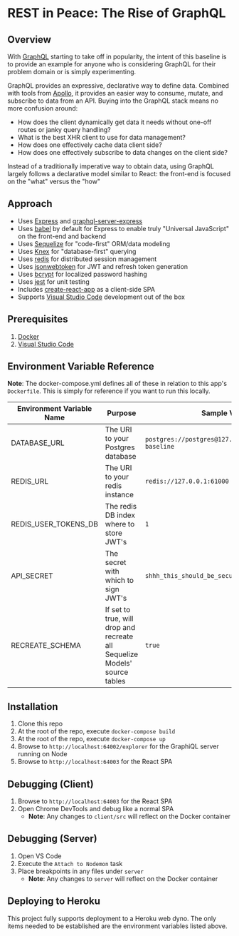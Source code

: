 # REST in Peace: The Rise of GraphQL

## Overview

With [GraphQL](http://graphql.org/) starting to take off in popularity, the intent of this baseline is to provide an example for anyone who is considering GraphQL for their problem domain or is simply experimenting.

GraphQL provides an expressive, declarative way to define data.  Combined with tools from [Apollo](http://dev.apollodata.com/), it provides an easier way to consume, mutate, and subscribe to data from an API.  Buying into the GraphQL stack means no more confusion around:

* How does the client dynamically get data it needs without one-off routes or janky query handling?
* What is the best XHR client to use for data management?
* How does one effectively cache data client side?
* How does one effectively subscribe to data changes on the client side?

Instead of a traditionally imperative way to obtain data, using GraphQL largely follows a declarative model similar to React: the front-end is focused on the "what" versus the "how"

## Approach

* Uses [Express](https://expressjs.com/) and [graphql-server-express](https://github.com/apollographql/graphql-server)
* Uses [babel](https://babeljs.io/docs/usage/cli/) by default for Express to enable truly "Universal JavaScript" on the front-end and backend
* Uses [Sequelize](http://docs.sequelizejs.com/) for "code-first" ORM/data modeling
* Uses [Knex](http://knexjs.org/) for "database-first" querying
* Uses [redis](https://github.com/NodeRedis/node_redis) for distributed session management
* Uses [jsonwebtoken](https://github.com/auth0/node-jsonwebtoken) for JWT and refresh token generation
* Uses [bcrypt](https://github.com/kelektiv/node.bcrypt.js) for localized password hashing
* Uses [jest](https://facebook.github.io/jest/) for unit testing
* Includes [create-react-app](https://github.com/facebookincubator/create-react-app) as a client-side SPA
* Supports [Visual Studio Code](https://code.visualstudio.com/) development out of the box

## Prerequisites

1. [Docker](https://www.docker.com/)
1. [Visual Studio Code](https://code.visualstudio.com/)

## Environment Variable Reference

**Note**: The docker-compose.yml defines all of these in relation to this app's `Dockerfile`. This is simply for reference if you want to run this locally.

| Environment Variable Name  | Purpose | Sample Value |
| ------------- | ------------- | ------------- |
| DATABASE_URL  | The URI to your Postgres database  | `postgres://postgres@127.0.0.1:61001/graphql-baseline` |
| REDIS_URL  | The URI to your redis instance  | `redis://127.0.0.1:61000` |
| REDIS_USER_TOKENS_DB  | The redis DB index where to store JWT's  | `1` |
| API_SECRET  | The secret with which to sign JWT's  | `shhh_this_should_be_secure` |
| RECREATE_SCHEMA | If set to true, will drop and recreate all Sequelize Models' source tables | `true` |

## Installation

1. Clone this repo
1. At the root of the repo, execute `docker-compose build`
1. At the root of the repo, execute `docker-compose up`
1. Browse to `http://localhost:64002/explorer` for the GraphiQL server running on Node
1. Browse to `http://localhost:64003` for the React SPA

## Debugging (Client)

1. Browse to `http://localhost:64003` for the React SPA
1. Open Chrome DevTools and debug like a normal SPA
    * **Note**: Any changes to `client/src` will reflect on the Docker container

## Debugging (Server)

1. Open VS Code
1. Execute the `Attach to Nodemon` task
1. Place breakpoints in any files under `server`
    * **Note**: Any changes to `server` will reflect on the Docker container

## Deploying to Heroku

This project fully supports deployment to a Heroku web dyno.  The only items needed to be established are the environment variables listed above.
